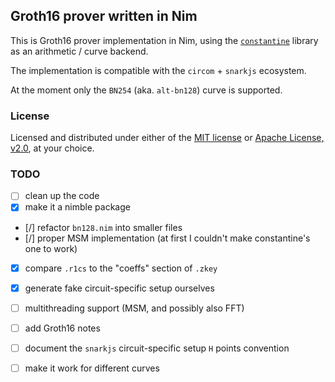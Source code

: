 
Groth16 prover written in Nim
-----------------------------

This is Groth16 prover implementation in Nim, using the 
[`constantine`](https://github.com/mratsim/constantine)
library as an arithmetic / curve backend.

The implementation is compatible with the `circom` + `snarkjs` ecosystem.

At the moment only the `BN254` (aka. `alt-bn128`) curve is supported.

### License

Licensed and distributed under either of the
[MIT license](http://opensource.org/licenses/MIT) or
[Apache License, v2.0](http://www.apache.org/licenses/LICENSE-2.0),
at your choice. 

### TODO

- [ ] clean up the code
- [x] make it a nimble package
- [/] refactor `bn128.nim` into smaller files
- [/] proper MSM implementation (at first I couldn't make constantine's one to work)
- [x] compare `.r1cs` to the "coeffs" section of `.zkey`
- [x] generate fake circuit-specific setup ourselves
- [ ] multithreading support (MSM, and possibly also FFT)
- [ ] add Groth16 notes
- [ ] document the `snarkjs` circuit-specific setup `H` points convention
- [ ] make it work for different curves

